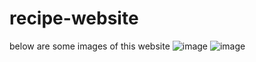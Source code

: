 # recipe-website

below are some images of this website
![image](https://github.com/user-attachments/assets/9a7fe685-d385-4f6c-8cf0-46d3b85a5338)
![image](https://github.com/user-attachments/assets/42a8a961-7720-4620-abf6-34422818751c)
